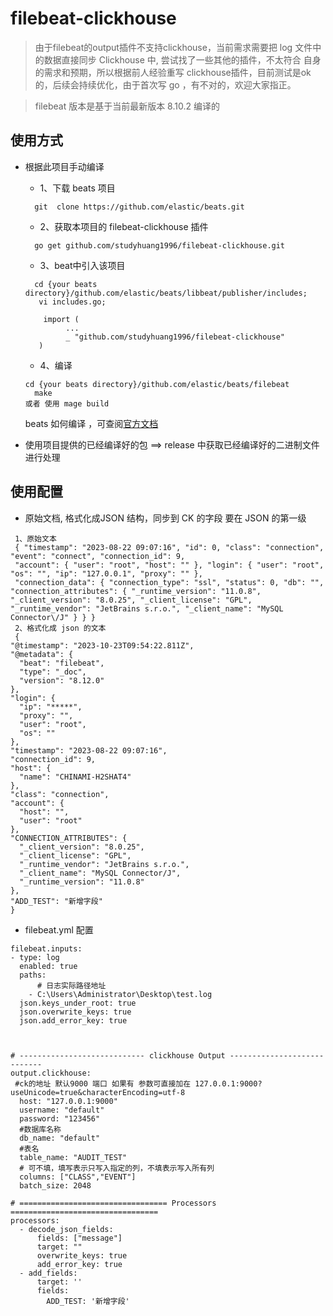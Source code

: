 # filebeat-clickhouse
> 由于filebeat的output插件不支持clickhouse，当前需求需要把 log 文件中的数据直接同步 Clickhouse 中, 尝试找了一些其他的插件，不太符合
> 自身的需求和预期，所以根据前人经验重写 clickhouse插件，目前测试是ok的，后续会持续优化，由于首次写 go ，有不对的，欢迎大家指正。

> filebeat 版本是基于当前最新版本 8.10.2 编译的


## 使用方式

* 根据此项目手动编译
  * 1、下载 beats 项目
  ```
    git  clone https://github.com/elastic/beats.git
  ```
  * 2、获取本项目的 filebeat-clickhouse 插件
  ```
    go get github.com/studyhuang1996/filebeat-clickhouse.git
  ```
  * 3、beat中引入该项目
  ```
    cd {your beats directory}/github.com/elastic/beats/libbeat/publisher/includes;
     vi includes.go;
      
      import (
           ...
           _ "github.com/studyhuang1996/filebeat-clickhouse"
     )

  ```
  * 4、编译
  ```
  cd {your beats directory}/github.com/elastic/beats/filebeat
    make 
  或者 使用 mage build  
   ```
  beats 如何编译 ，可查阅[官方文档](https://www.elastic.co/guide/en/beats/devguide/current/beats-contributing.html)



* 使用项目提供的已经编译好的包
   ==> release 中获取已经编译好的二进制文件进行处理


## 使用配置
 * 原始文档, 格式化成JSON 结构，同步到 CK 的字段 要在 JSON 的第一级
  ```
   1、原始文本
   { "timestamp": "2023-08-22 09:07:16", "id": 0, "class": "connection", "event": "connect", "connection_id": 9, 
   "account": { "user": "root", "host": "" }, "login": { "user": "root", "os": "", "ip": "127.0.0.1", "proxy": "" }, 
   "connection_data": { "connection_type": "ssl", "status": 0, "db": "", "connection_attributes": { "_runtime_version": "11.0.8", "_client_version": "8.0.25", "_client_license": "GPL", "_runtime_vendor": "JetBrains s.r.o.", "_client_name": "MySQL Connector\/J" } } }
   2、格式化成 json 的文本
   { 
  "@timestamp": "2023-10-23T09:54:22.811Z",
  "@metadata": {
    "beat": "filebeat",
    "type": "_doc",
    "version": "8.12.0"
  },
  "login": {
    "ip": "*****",
    "proxy": "",
    "user": "root",
    "os": ""
  },
  "timestamp": "2023-08-22 09:07:16",
  "connection_id": 9,
  "host": {
    "name": "CHINAMI-H2SHAT4"
  },
  "class": "connection",
  "account": {
    "host": "",
    "user": "root"
  },
  "CONNECTION_ATTRIBUTES": {
    "_client_version": "8.0.25",
    "_client_license": "GPL",
    "_runtime_vendor": "JetBrains s.r.o.",
    "_client_name": "MySQL Connector/J",
    "_runtime_version": "11.0.8"
  },
  "ADD_TEST": "新增字段"
  }
  ```
 * filebeat.yml 配置
```
filebeat.inputs:
- type: log
  enabled: true
  paths:
      # 日志实际路径地址
    - C:\Users\Administrator\Desktop\test.log
  json.keys_under_root: true
  json.overwrite_keys: true
  json.add_error_key: true



# ---------------------------- clickhouse Output ----------------------------
output.clickhouse:
 #ck的地址 默认9000 端口 如果有 参数可直接加在 127.0.0.1:9000?useUnicode=true&characterEncoding=utf-8
  host: "127.0.0.1:9000"
  username: "default"
  password: "123456"
  #数据库名称
  db_name: "default"
  #表名
  table_name: "AUDIT_TEST"
  # 可不填，填写表示只写入指定的列，不填表示写入所有列
  columns: ["CLASS","EVENT"]
  batch_size: 2048

# ================================= Processors =================================
processors:
  - decode_json_fields:
      fields: ["message"]
      target: ""
      overwrite_keys: true
      add_error_key: true        
  - add_fields:
      target: ''
      fields:
        ADD_TEST: '新增字段'
```
